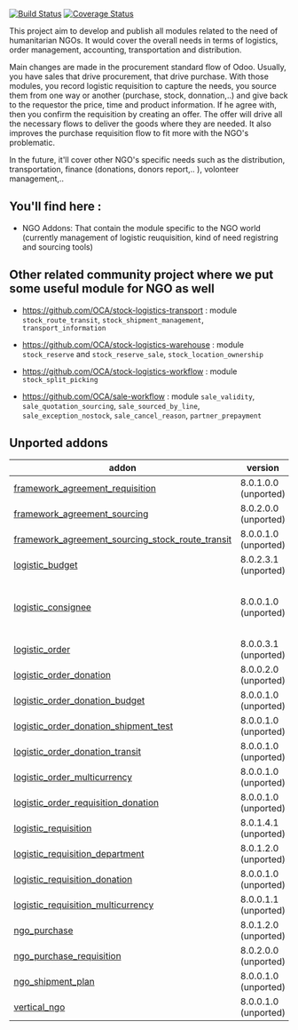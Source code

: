 [![Build Status](https://travis-ci.org/OCA/vertical-ngo.svg?branch=9.0)](https://travis-ci.org/OCA/vertical-ngo)
[![Coverage Status](https://coveralls.io/repos/OCA/vertical-ngo/badge.svg?branch=9.0)](https://coveralls.io/r/OCA/vertical-ngo?branch=9.0)


This project aim to develop and publish all modules related to the need of
humanitarian NGOs. It would cover the overall needs in terms of logistics,
order management, accounting, transportation and distribution.

Main changes are made in the procurement standard flow of Odoo. Usually, you
have sales that drive procurement, that drive purchase. With those modules, you
record logistic requisition to capture the needs, you source them from one way
or another (purchase, stock, donnation,..) and give back to the requestor the
price, time and product information. If he agree with, then you confirm the
requisition by creating an offer. The offer will drive all the necessary flows
to deliver the goods where they are needed. It also improves the purchase
requisition flow to fit more with the NGO's problematic.

In the future, it'll cover other NGO's specific needs such as the distribution,
transportation, finance (donations, donors report,.. ), volonteer management,..

You'll find here :
----------------------

- NGO Addons: That contain the module specific to the NGO world (currently
  management of logistic reuquisition, kind of need registring and sourcing
  tools)


Other related community project where we put some useful module for NGO as well
-------------------------------------------------------------------------------

 * https://github.com/OCA/stock-logistics-transport : module
   `stock_route_transit`, `stock_shipment_management`, `transport_information`

 * https://github.com/OCA/stock-logistics-warehouse : module `stock_reserve`
   and `stock_reserve_sale`, `stock_location_ownership`

 * https://github.com/OCA/stock-logistics-workflow : module
   `stock_split_picking`

 * https://github.com/OCA/sale-workflow : module `sale_validity`,
   `sale_quotation_sourcing`, `sale_sourced_by_line`, `sale_exception_nostock`,
   `sale_cancel_reason`, `partner_prepayment`

[//]: # (addons)

Unported addons
---------------
addon | version | maintainers | summary
--- | --- | --- | ---
[framework_agreement_requisition](framework_agreement_requisition/) | 8.0.1.0.0 (unported) |  | Framework Agreement Negociation in the Tender
[framework_agreement_sourcing](framework_agreement_sourcing/) | 8.0.2.0.0 (unported) |  | Sourcing with Framework Agreements
[framework_agreement_sourcing_stock_route_transit](framework_agreement_sourcing_stock_route_transit/) | 8.0.0.1.0 (unported) |  | Sourcing for Framework Agreement with Transit routes
[logistic_budget](logistic_budget/) | 8.0.2.3.1 (unported) |  | Logistics Budget
[logistic_consignee](logistic_consignee/) | 8.0.0.1.0 (unported) |  | Deprecated: use purchase_requisition_transport_multi_address, purchase_transport_multi_address, sale_transport_multi_address, stock_transport_multi_address
[logistic_order](logistic_order/) | 8.0.0.3.1 (unported) |  | Sales Order as Logistics Order
[logistic_order_donation](logistic_order_donation/) | 8.0.0.2.0 (unported) |  | Sales Order as In-Kind Donations
[logistic_order_donation_budget](logistic_order_donation_budget/) | 8.0.0.1.0 (unported) |  | Budget management for In-Kind Donations
[logistic_order_donation_shipment_test](logistic_order_donation_shipment_test/) | 8.0.0.1.0 (unported) |  | Test coexistence of Shipment management and Logistic Order Donations
[logistic_order_donation_transit](logistic_order_donation_transit/) | 8.0.0.1.0 (unported) |  | Transit management for Logistic Order Donations
[logistic_order_multicurrency](logistic_order_multicurrency/) | 8.0.0.1.0 (unported) |  | Multicurrency management
[logistic_order_requisition_donation](logistic_order_requisition_donation/) | 8.0.0.1.0 (unported) |  | Adapt views and fields
[logistic_requisition](logistic_requisition/) | 8.0.1.4.1 (unported) |  | Logistics Requisition
[logistic_requisition_department](logistic_requisition_department/) | 8.0.1.2.0 (unported) |  | Logistic Requisitions with Department Categorization
[logistic_requisition_donation](logistic_requisition_donation/) | 8.0.0.1.0 (unported) |  | Manage Donor Warehouse Dispatch with Logistics Requisition
[logistic_requisition_multicurrency](logistic_requisition_multicurrency/) | 8.0.0.1.1 (unported) |  | Multicurrency management for logistics requistion
[ngo_purchase](ngo_purchase/) | 8.0.1.2.0 (unported) |  | Base Purchase Order view for NGO
[ngo_purchase_requisition](ngo_purchase_requisition/) | 8.0.2.0.0 (unported) |  | Base Purchase Requisition view for NGO
[ngo_shipment_plan](ngo_shipment_plan/) | 8.0.0.1.0 (unported) |  | Adaptations of Shipment Management for NGO
[vertical_ngo](vertical_ngo/) | 8.0.0.1.0 (unported) |  | Odoo NGO Verticalization

[//]: # (end addons)
